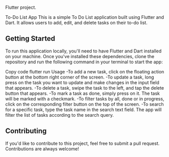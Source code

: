 Flutter project.

To-Do List App
This is a simple To Do List application built using Flutter and Dart. It allows users to add, edit, and delete tasks on their to-do list.

## Getting Started

To run this application locally, you'll need to have Flutter and Dart installed on your machine. Once you've installed these dependencies, clone the repository and run the following command in your terminal to start the app:

Copy code
flutter run
Usage
-To add a new task, click on the floating action button at the bottom right corner of the screen.
-To update a task, long press on the task you want to update and make changes in the input field that appears.
-To delete a task, swipe the task to the left, and tap the delete button that appears.
-To mark a task as done, simply press on it. The task will be marked with a checkmark.
-To filter tasks by all, done or in progress, click on the corresponding filter button on the top of the screen.
-To search for a specific task, type the task name in the search text field. The app will filter the list of tasks according to the search query.

## Contributing
If you'd like to contribute to this project, feel free to submit a pull request. Contributions are always welcome!

